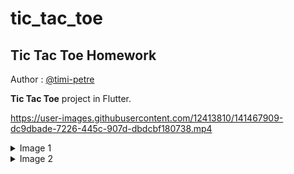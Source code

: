 # tic_tac_toe
## Tic Tac Toe Homework

Author : [@timi-petre ](https://github.com/timi-petre)

**Tic Tac Toe** project in Flutter.

https://user-images.githubusercontent.com/12413810/141467909-dc9dbade-7226-445c-907d-dbdcbf180738.mp4


<details>
  <summary>Image 1</summary>

<img src="https://github.com/timi-petre/tic_tac_toe/blob/de5ed0520b42f891568b16f61108e8311f2b31d6/assets/Screenshot_1637525652.png" alt="Image 1" height="800" width="50%">

</details>

<details>
  <summary>Image 2</summary>

   <img src="https://github.com/timi-petre/tic_tac_toe/blob/de5ed0520b42f891568b16f61108e8311f2b31d6/assets/Screenshot_1637525661.png" alt="Image 2" height="800" width="50%">

</details>